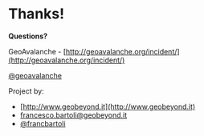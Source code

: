 # Thanks!

**Questions?**

GeoAvalanche - [http://geoavalanche.org/incident/](http://geoavalanche.org/incident/)

[@geoavalanche](https://twitter.com/geoavalanche)

Project by:

- [http://www.geobeyond.it](http://www.geobeyond.it)
- <francesco.bartoli@geobeyond.it>
- [@francbartoli](https://twitter.com/franbartoli)

